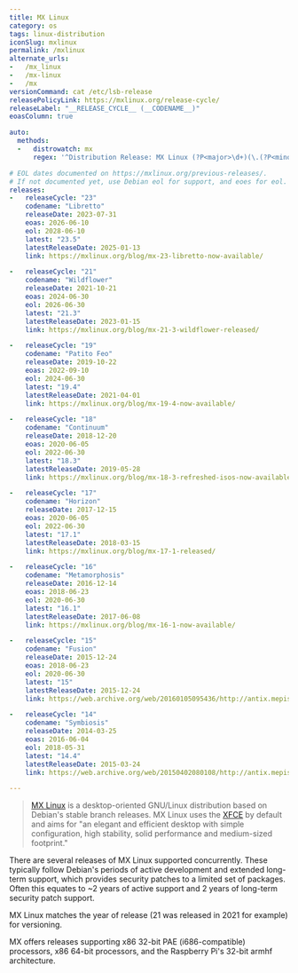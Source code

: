 ```yaml
---
title: MX Linux
category: os
tags: linux-distribution
iconSlug: mxlinux
permalink: /mxlinux
alternate_urls:
-   /mx_linux
-   /mx-linux
-   /mx
versionCommand: cat /etc/lsb-release
releasePolicyLink: https://mxlinux.org/release-cycle/
releaseLabel: "__RELEASE_CYCLE__ (__CODENAME__)"
eoasColumn: true

auto:
  methods:
  -   distrowatch: mx
      regex: '^Distribution Release: MX Linux (?P<major>\d+)(\.(?P<minor>\d+))?$'

# EOL dates documented on https://mxlinux.org/previous-releases/.
# If not documented yet, use Debian eol for support, and eoes for eol.
releases:
-   releaseCycle: "23"
    codename: "Libretto"
    releaseDate: 2023-07-31
    eoas: 2026-06-10
    eol: 2028-06-10
    latest: "23.5"
    latestReleaseDate: 2025-01-13
    link: https://mxlinux.org/blog/mx-23-libretto-now-available/

-   releaseCycle: "21"
    codename: "Wildflower"
    releaseDate: 2021-10-21
    eoas: 2024-06-30
    eol: 2026-06-30
    latest: "21.3"
    latestReleaseDate: 2023-01-15
    link: https://mxlinux.org/blog/mx-21-3-wildflower-released/

-   releaseCycle: "19"
    codename: "Patito Feo"
    releaseDate: 2019-10-22
    eoas: 2022-09-10
    eol: 2024-06-30
    latest: "19.4"
    latestReleaseDate: 2021-04-01
    link: https://mxlinux.org/blog/mx-19-4-now-available/

-   releaseCycle: "18"
    codename: "Continuum"
    releaseDate: 2018-12-20
    eoas: 2020-06-05
    eol: 2022-06-30
    latest: "18.3"
    latestReleaseDate: 2019-05-28
    link: https://mxlinux.org/blog/mx-18-3-refreshed-isos-now-available/

-   releaseCycle: "17"
    codename: "Horizon"
    releaseDate: 2017-12-15
    eoas: 2020-06-05
    eol: 2022-06-30
    latest: "17.1"
    latestReleaseDate: 2018-03-15
    link: https://mxlinux.org/blog/mx-17-1-released/

-   releaseCycle: "16"
    codename: "Metamorphosis"
    releaseDate: 2016-12-14
    eoas: 2018-06-23
    eol: 2020-06-30
    latest: "16.1"
    latestReleaseDate: 2017-06-08
    link: https://mxlinux.org/blog/mx-16-1-now-available/

-   releaseCycle: "15"
    codename: "Fusion"
    releaseDate: 2015-12-24
    eoas: 2018-06-23
    eol: 2020-06-30
    latest: "15"
    latestReleaseDate: 2015-12-24
    link: https://web.archive.org/web/20160105095436/http://antix.mepis.org/index.php?title=Main_Page

-   releaseCycle: "14"
    codename: "Symbiosis"
    releaseDate: 2014-03-25
    eoas: 2016-06-04
    eol: 2018-05-31
    latest: "14.4"
    latestReleaseDate: 2015-03-24
    link: https://web.archive.org/web/20150402080108/http://antix.mepis.org/index.php?title=Main_Page

---
```


> [MX Linux](https://mxlinux.org/) is a desktop-oriented GNU/Linux distribution based on Debian's
> stable branch releases. MX Linux uses the [XFCE](https://xfce.org/) by default and aims for "an
> elegant and efficient desktop with simple configuration, high stability, solid performance and
> medium-sized footprint."

There are several releases of MX Linux supported concurrently. These typically follow Debian's
periods of active development and extended long-term support, which provides security patches to a
limited set of packages.  Often this equates to ~2 years of active support and 2 years of long-term
security patch support.

MX Linux matches the year of release (21 was released in 2021 for example) for versioning.

MX offers releases supporting x86 32-bit PAE (i686-compatible) processors, x86 64-bit processors,
and the Raspberry Pi's 32-bit armhf architecture.
